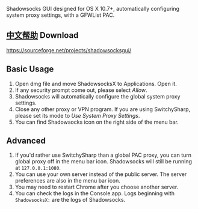 Shadowsocks GUI designed for OS X 10.7+, automatically configuring system proxy settings, with a GFWList PAC.

[中文帮助](https://github.com/shadowsocks/shadowsocks-iOS/wiki/Shadowsocks-for-OSX-%E5%B8%AE%E5%8A%A9)
Download
--------
https://sourceforge.net/projects/shadowsocksgui/

Basic Usage
-----------
1. Open dmg file and move ShadowsocksX to Applications. Open it.
2. If any security prompt come out, please select *Allow*.
3. Shadowsocks will automatically configure the global system proxy settings.
4. Close any other proxy or VPN program. If you are using SwitchySharp, please set its mode to *Use System Proxy Settings*.
5. You can find Shadowsocks icon on the right side of the menu bar.

Advanced
--------
1. If you'd rather use SwitchySharp than a global PAC proxy, you can turn global proxy off in the menu bar icon. Shadowsocks will still be running at `127.0.0.1:1080`.
2. You can use your own server instead of the public server. The server preferences are also in the menu bar icon.
3. You may need to restart Chrome after you choose another server.
4. You can check the logs in the Console.app. Logs beginning with `ShadowsocksX:` are the logs of Shadowsocks.

